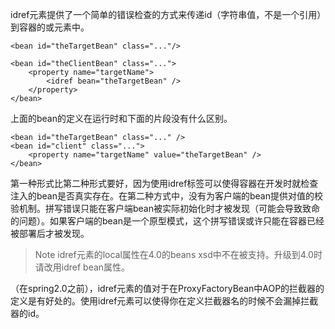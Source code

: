 idref元素提供了一个简单的错误检查的方式来传递id（字符串值，不是一个引用）到容器的<constructor-arg/>或<property/>元素中。

```
<bean id="theTargetBean" class="..."/>

<bean id="theClientBean" class="...">
    <property name="targetName">
        <idref bean="theTargetBean" />
    </property>
</bean>
```

上面的bean的定义在运行时和下面的片段没有什么区别。

```
<bean id="theTargetBean" class="..." />
<bean id="client" class="...">
    <property name="targetName" value="theTargetBean" />
</bean>
```

第一种形式比第二种形式要好，因为使用idref标签可以使得容器在开发时就检查注入的bean是否真实存在。在第二种方式中，没有为客户端的bean提供对值的校验机制。拼写错误只能在客户端bean被实际初始化时才被发现（可能会导致致命的问题）。如果客户端的bean是一个原型模式，这个拼写错误或许只能在容器已经被部署后才被发现。

>Note
>idref元素的local属性在4.0的beans xsd中不在被支持。升级到4.0时请改用idref bean属性。

（在spring2.0之前），idref元素的值对于在ProxyFactoryBean中AOP的拦截器的定义是有好处的。使用idref元素可以使得你在定义拦截器名的时候不会漏掉拦截器的id。